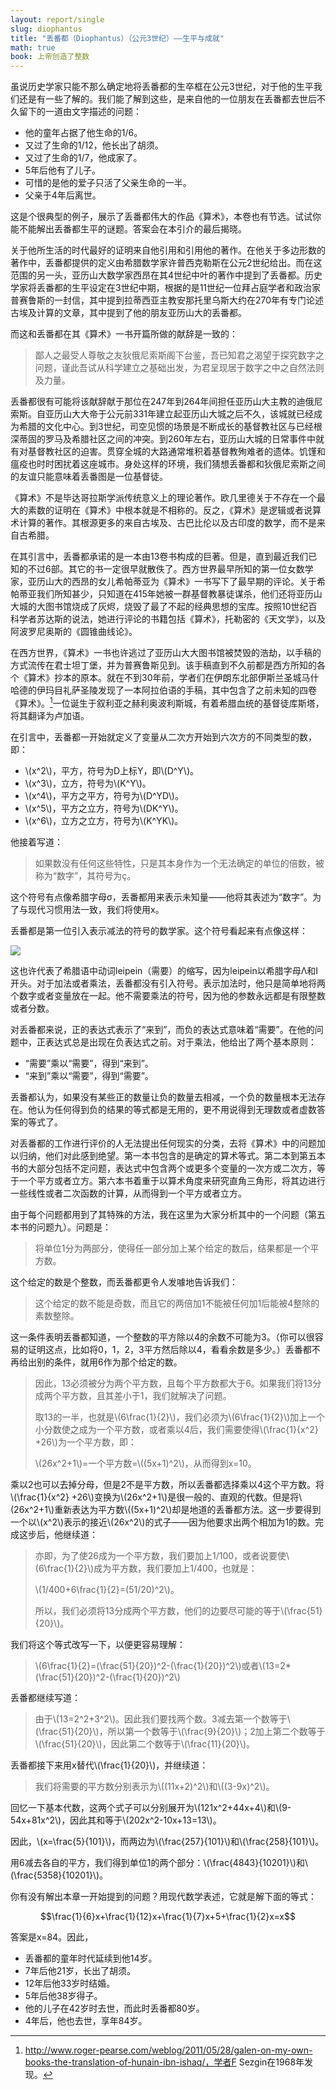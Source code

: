 ```yaml
---
layout: report/single
slug: diophantus
title: "丢番都（Diophantus）（公元3世纪）——生平与成就"
math: true
book: 上帝创造了整数
---
```

虽说历史学家只能不那么确定地将丢番都的生卒框在公元3世纪，对于他的生平我们还是有一些了解的。我们能了解到这些，是来自他的一位朋友在丢番都去世后不久留下的一道由文字描述的问题：

- 他的童年占据了他生命的1/6。
- 又过了生命的1/12，他长出了胡须。
- 又过了生命的1/7，他成家了。
- 5年后他有了儿子。
- 可惜的是他的爱子只活了父亲生命的一半。
- 父亲于4年后离世。

这是个很典型的例子，展示了丢番都伟大的作品《算术》，本卷也有节选。试试你能不能解出丢番都生平的谜题。答案会在本引介的最后揭晓。

关于他所生活的时代最好的证明来自他引用和引用他的著作。在他关于多边形数的著作中，丢番都提供的定义由希腊数学家许普西克勒斯在公元2世纪给出。而在这范围的另一头，亚历山大数学家西昂在其4世纪中叶的著作中提到了丢番都。历史学家将丢番都的生平设定在3世纪中期，根据的是11世纪一位拜占庭学者和政治家普赛鲁斯的一封信，其中提到拉蒂西亚主教安那托里乌斯大约在270年有专门论述古埃及计算的文章，其中提到了他的朋友亚历山大的丢番都。

而这和丢番都在其《算术》一书开篇所做的献辞是一致的：

>鄙人之最受人尊敬之友狄俄尼索斯阁下台鉴，吾已知君之渴望于探究数字之问题，谨此吾试从科学建立之基础出发，为君呈现居于数字之中之自然法则及力量。

丢番都很有可能将该献辞献于那位在247年到264年间担任亚历山大主教的迪俄尼索斯。自亚历山大大帝于公元前331年建立起亚历山大城之后不久，该城就已经成为希腊的文化中心。到3世纪，司空见惯的场景是不断成长的基督教社区与已经根深蒂固的罗马及希腊社区之间的冲突。到260年左右，亚历山大城的日常事件中就有对基督教社区的迫害。贯穿全城的大路通常堆积着基督教殉难者的遗体。饥馑和瘟疫也时时困扰着这座城市。身处这样的环境，我们猜想丢番都和狄俄尼索斯之间的友谊只能意味着丢番图是一位基督徒。

《算术》不是毕达哥拉斯学派传统意义上的理论著作。欧几里德关于不存在一个最大的素数的证明在《算术》中根本就是不相称的。反之，《算术》是逻辑或者说算术计算的著作。其根源更多的来自古埃及、古巴比伦以及古印度的数学，而不是来自古希腊。

在其引言中，丢番都承诺的是一本由13卷书构成的巨著。但是，直到最近我们已知的不过6部。其它的书一定很早就散佚了。西方世界最早所知的第一位女数学家，亚历山大的西昂的女儿希帕蒂亚为《算术》一书写下了最早期的评论。关于希帕蒂亚我们所知甚少，只知道在415年她被一群基督教暴徒谋杀，他们还将亚历山大城的大图书馆烧成了灰烬，烧毁了最了不起的经典思想的宝库。按照10世纪百科学者苏达斯的说法，她进行评论的书籍包括《算术》，托勒密的《天文学》，以及阿波罗尼奥斯的《圆锥曲线论》。

在西方世界，《算术》一书也许逃过了亚历山大大图书馆被焚毁的浩劫，以手稿的方式流传在君士坦丁堡，并为普赛鲁斯见到。该手稿直到不久前都是西方所知的各个《算术》抄本的原本。就在不到30年前，学者们在伊朗东北部伊斯兰圣城马什哈德的伊玛目礼萨圣陵发现了一本阿拉伯语的手稿，其中包含了之前未知的四卷《算术》。[^1]一位诞生于叙利亚之赫利奥波利斯城，有着希腊血统的基督徒库斯塔，将其翻译为卢加语。

在引言中，丢番都一开始就定义了变量从二次方开始到六次方的不同类型的数，即：

- \\(x^2\\)，平方，符号为D上标Y，即\\(D^Y\\)。
- \\(x^3\\)，立方，符号为\\(K^Y\\)。
- \\(x^4\\)，平方之平方，符号为\\(D^YD\\)。
- \\(x^5\\)，平方之立方，符号为\\(DK^Y\\)。
- \\(x^6\\)，立方之立方，符号为\\(K^YK\\)。

他接着写道：

>如果数没有任何这些特性，只是其本身作为一个无法确定的单位的倍数，被称为“数字”，其符号为ç。

这个符号有点像希腊字母σ，丢番都用来表示未知量——他将其表述为“数字”。为了与现代习惯用法一致，我们将使用x。

丢番都是第一位引入表示减法的符号的数学家。这个符号看起来有点像这样：

![](img/0301.png)

这也许代表了希腊语中动词leipein（需要）的缩写，因为leipein以希腊字母Λ和Ι开头。对于加法或者乘法，丢番都没有引入符号。表示加法时，他只是简单地将两个数字或者变量放在一起。他不需要乘法的符号，因为他的参数永远都是有限整数或者分数。

对丢番都来说，正的表达式表示了“来到”，而负的表达式意味着“需要”。在他的问题中，正表达式总是出现在负表达式之前。对于乘法，他给出了两个基本原则：

- “需要”乘以“需要”，得到“来到”。
- “来到”乘以“需要”，得到“需要”。

丢番都认为，如果没有某些正的数量让负的数量去相减，一个负的数量根本无法存在。他认为任何得到负的结果的等式都是无用的，更不用说得到无理数或者虚数答案的等式了。

对丢番都的工作进行评价的人无法提出任何现实的分类，去将《算术》中的问题加以归纳，他们对此感到绝望。第一本书包含的是确定的算术等式。第二本到第五本书的大部分包括不定问题，表达式中包含两个或更多个变量的一次方或二次方，等于一个平方或者立方。第六本书着重于以算术角度来研究直角三角形，将其边进行一些线性或者二次函数的计算，从而得到一个平方或者立方。

由于每个问题都用到了其特殊的方法，我在这里为大家分析其中的一个问题（第五本书的问题九）。问题是：

>将单位1分为两部分，使得任一部分加上某个给定的数后，结果都是一个平方数。

这个给定的数是个整数，而丢番都更令人发噱地告诉我们：

>这个给定的数不能是奇数，而且它的两倍加1不能被任何加1后能被4整除的素数整除。

这一条件表明丢番都知道，一个整数的平方除以4的余数不可能为3。（你可以很容易的证明这点，比如将0，1，2，3平方然后除以4，看看余数是多少。）丢番都不再给出别的条件，就用6作为那个给定的数。

>因此，13必须被分为两个平方数，且每个平方数都大于6。如果我们将13分成两个平方数，且其差小于1，我们就解决了问题。
>
>取13的一半，也就是\\(6\frac{1}{2}\\)，我们必须为\\(6\frac{1}{2}\\)加上一个小分数使之成为一个平方数，或者乘以4后，我们需要使得\\(\frac{1}{x^2} +26\\)为一个平方数，即：
>
>\\(26x^2+1\\)=一个平方数=\\((5x+1)^2\\)，从而得到x=10。

乘以2也可以去掉分母，但是2不是平方数，所以丢番都选择乘以4这个平方数。将\\(\frac{1}{x^2} +26\\)变换为\\(26x^2+1\\)是很一般的、直观的代数。但是将\\(26x^2+1\\)重新表达为平方数\\((5x+1)^2\\)却是地道的丢番都方法。这一步要得到一个以\\(x^2\\)表示的接近\\(26x^2\\)的式子——因为他要求出两个相加为1的数。完成这步后，他继续道：

>亦即，为了使26成为一个平方数，我们要加上1/100，或者说要使\\(6\frac{1}{2}\\)成为平方数，我们要加上1/400，也就是：
>
>\\(1/400+6\frac{1}{2}=(51/20)^2\\)。
>
>所以，我们必须将13分成两个平方数，他们的边要尽可能的等于\\(\frac{51}{20}\\)。

我们将这个等式改写一下，以便更容易理解：

>\\(6\frac{1}{2}=(\frac{51}{20})^2-(\frac{1}{20})^2\\)或者\\(13=2*(\frac{51}{20})^2-(\frac{1}{20})^2\\)

丢番都继续写道：

>由于\\(13=2^2+3^2\\)。因此我们要找两个数。3减去第一个数等于\\(\frac{51}{20}\\)，所以第一个数等于\\(\frac{9}{20}\\)；2加上第二个数等于\\(\frac{51}{20}\\)，因此第二个数等于\\(\frac{11}{20}\\)。

丢番都接下来用x替代\\(\frac{1}{20}\\)，并继续道：

>我们将需要的平方数分别表示为\\((11x+2)^2\\)和\\((3-9x)^2\\)。

回忆一下基本代数，这两个式子可以分别展开为\\(121x^2+44x+4\\)和\\(9-54x+81x^2\\)，因此其和等于\\(202x^2-10x+13=13\\)。

因此，\\(x=\frac{5}{101}\\)，而两边为\\(\frac{257}{101}\\)和\\(\frac{258}{101}\\)。

用6减去各自的平方，我们得到单位1的两个部分：\\(\frac{4843}{10201}\\)和\\(\frac{5358}{10201}\\)。

你有没有解出本章一开始提到的问题？用现代数学表述，它就是解下面的等式：

$$\frac{1}{6}x+\frac{1}{12}x+\frac{1}{7}x+5+\frac{1}{2}x=x$$

答案是x=84。因此，

- 丢番都的童年时代延续到他14岁。
- 7年后他21岁，长出了胡须。
- 12年后他33岁时结婚。
- 5年后他38岁得子。
- 他的儿子在42岁时去世，而此时丢番都80岁。
- 4年后，他也去世，享年84岁。


[^1]: http://www.roger-pearse.com/weblog/2011/05/28/galen-on-my-own-books-the-translation-of-hunain-ibn-ishaq/，学者F Sezgin在1968年发现。
